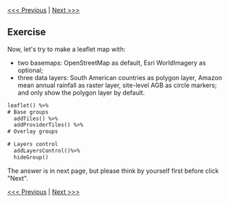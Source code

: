 [<<< Previous](Part3.md) | [Next >>>](Part5.md)  

## Exercise

Now, let's try to make a leaflet map with:
- two basemaps: OpenStreetMap as default, Esri WorldImagery as optional;
- three data layers: South American countries as polygon layer, Amazon mean annual rainfall as raster layer, site-level AGB as circle markers;
and only show the polygon layer by default.


```diff
leaflet() %>%
# Base groups
  addTiles() %>%
  addProviderTiles() %>%
# Overlay groups

# Layers control
  addLayersControl()%>%
  hideGroup()
```

The answer is in next page, but please think by yourself first before click "Next".

[<<< Previous](Part3.md) | [Next >>>](Part5.md)  
